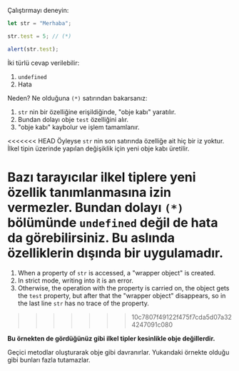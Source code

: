 
Çalıştırmayı deneyin:

```js run
let str = "Merhaba";

str.test = 5; // (*)

alert(str.test); 
```
İki türlü cevap verilebilir:
1. `undefined`
2. Hata

Neden? Ne olduğuna `(*)` satırından bakarsanız:

1. `str` nin bir özelliğine erişildiğinde, "obje kabı" yaratılır.
2. Bundan dolayı obje `test` özelliğini alır.
3. "obje kabı" kaybolur ve işlem tamamlanır.

<<<<<<< HEAD
Öyleyse `str` nin son satırında özelliğe ait hiç bir iz yoktur. İlkel tipin üzerinde yapılan değişiklik için yeni obje kabı üretilir.

Bazı tarayıcılar ilkel tiplere yeni özellik tanımlanmasına izin vermezler. Bundan dolayı `(*)` bölümünde `undefined` değil de hata da görebilirsiniz. Bu aslında özelliklerin dışında bir uygulamadır.
=======
1. When a property of `str` is accessed, a "wrapper object" is created.
2. In strict mode, writing into it is an error.
3. Otherwise, the operation with the property is carried on, the object gets the `test` property, but after that the "wrapper object" disappears, so in the last line `str` has no trace of the property.
>>>>>>> 10c7807f49122f475f7cda5d07a324247091c080

**Bu örnekten de gördüğünüz gibi ilkel tipler kesinlikle obje değillerdir.**

Geçici metodlar oluşturarak obje gibi davranırlar. Yukarıdaki örnekte olduğu gibi bunları fazla tutamazlar.

